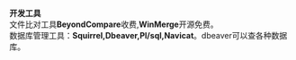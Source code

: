 **开发工具**\
文件比对工具**BeyondCompare**收费,**WinMerge**开源免费。\
数据库管理工具：**Squirrel,Dbeaver,Pl/sql,Navicat**。dbeaver可以查各种数据库。